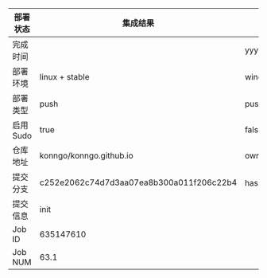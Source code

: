 部署状态 | 集成结果 | 参考值
---|---|---
完成时间 |  | yyyy-mm-dd hh:mm:ss
部署环境 | linux + stable | window | linux + stable
部署类型 | push | push | pull_request | api | cron
启用Sudo | true | false | true
仓库地址 | konngo/konngo.github.io | owner_name/repo_name
提交分支 | c252e2062c74d7d3aa07ea8b300a011f206c22b4 | hash 16位
提交信息 | init |
Job ID   | 635147610 |
Job NUM  | 63.1 |
